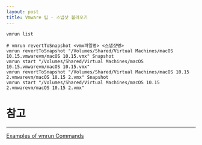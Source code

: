 ```yaml
---
layout: post
title: Vmware 팁 - 스냅샷 불러오기
---
```

```
vmrun list

# vmrun revertToSnapshot <vmx파일명> <스냅샷명>
vmrun revertToSnapshot "/Volumes/Shared/Virtual Machines/macOS 10.15.vmwarevm/macOS 10.15.vmx" Snapshot
vmrun start "/Volumes/Shared/Virtual Machines/macOS 10.15.vmwarevm/macOS 10.15.vmx"
vmrun revertToSnapshot "/Volumes/Shared/Virtual Machines/macOS 10.15 2.vmwarevm/macOS 10.15 2.vmx" Snapshot
vmrun start "/Volumes/Shared/Virtual Machines/macOS 10.15 2.vmwarevm/macOS 10.15 2.vmx"
```

# 참고
---
[Examples of vmrun Commands](https://docs.vmware.com/en/VMware-Fusion/11/com.vmware.fusion.using.doc/GUID-FF306A59-080E-497E-857D-F45125927FB3.html)
